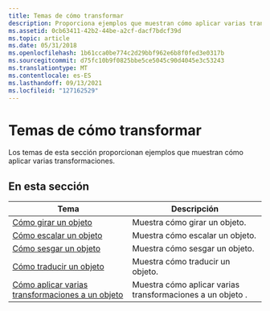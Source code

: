 ```yaml
---
title: Temas de cómo transformar
description: Proporciona ejemplos que muestran cómo aplicar varias transformaciones a objetos .
ms.assetid: 0cb63411-42b2-44be-a2cf-dacf7bdcf39d
ms.topic: article
ms.date: 05/31/2018
ms.openlocfilehash: 1b61cca0be774c2d29bbf962e6b8f0fed3e0317b
ms.sourcegitcommit: d75fc10b9f0825bbe5ce5045c90d4045e3c53243
ms.translationtype: MT
ms.contentlocale: es-ES
ms.lasthandoff: 09/13/2021
ms.locfileid: "127162529"
---
```

# <a name="transforms-how-to-topics"></a>Temas de cómo transformar

Los temas de esta sección proporcionan ejemplos que muestran cómo aplicar varias transformaciones.

## <a name="in-this-section"></a>En esta sección



| Tema                                                                                            | Descripción                                                     |
|--------------------------------------------------------------------------------------------------|-----------------------------------------------------------------|
| [Cómo girar un objeto](how-to-rotate.md)<br/>                                          | Muestra cómo girar un objeto.<br/>                       |
| [Cómo escalar un objeto](how-to-scale.md)<br/>                                            | Muestra cómo escalar un objeto.<br/>                        |
| [Cómo sesgar un objeto](how-to-skew.md)<br/>                                              | Muestra cómo sesgar un objeto.<br/>                         |
| [Cómo traducir un objeto](how-to-translate.md)<br/>                                    | Muestra cómo traducir un objeto.<br/>                    |
| [Cómo aplicar varias transformaciones a un objeto](how-to-apply-multiple-transforms.md)<br/> | Muestra cómo aplicar varias transformaciones a un objeto .<br/> |



 

 

 





